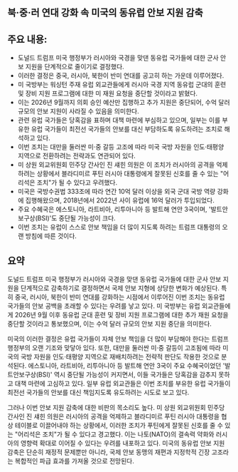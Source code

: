## 북·중·러 연대 강화 속 미국의 동유럽 안보 지원 감축

## 주요 내용:
*   도널드 트럼프 미국 행정부가 러시아와 국경을 맞댄 동유럽 국가들에 대한 군사 안보 지원을 단계적으로 줄이기로 결정했다.
*   이러한 결정은 중국, 러시아, 북한이 반미 연대를 공고히 하는 가운데 이루어졌다.
*   미 국방부는 워싱턴 주재 유럽 외교관들에게 러시아 국경 지역 동유럽 군대의 훈련 및 장비 지원 프로그램에 대한 미 재원 요청을 중단할 것이라고 밝혔다.
*   이는 2026년 9월까지 의회 승인 예산만 집행하고 추가 지원은 중단되어, 수억 달러 규모의 안보 지원이 사라질 수 있음을 의미한다.
*   관련 유럽 국가들은 당혹감을 표하며 대책 마련에 부심하고 있으며, 일부는 이를 부유한 유럽 국가들이 최전선 국가들의 안보를 대신 부담하도록 유도하려는 조치로 해석하고 있다.
*   이번 조치는 대만을 둘러싼 미·중 갈등 고조에 따라 미국 국방 자원을 인도·태평양 지역으로 전환하려는 전략과도 연관되어 있다.
*   미 상원 외교위원회 민주당 간사인 진 섀힌 의원은 이 조치가 러시아의 공격을 억제하려는 상황에서 블라디미르 푸틴 러시아 대통령에게 잘못된 신호를 줄 수 있는 "어리석은 조치"가 될 수 있다고 우려했다.
*   미국은 국방수권법 333조에 따라 연간 10억 달러 이상을 외국 군대 국방 역량 강화에 집행해왔으며, 2018년에서 2022년 사이 유럽에 16억 달러가 투입되었다.
*   주요 수혜국은 에스토니아, 라트비아, 리투아니아 등 발트해 연안 3국이며, '발트안보구상(BSI)'도 중단될 가능성이 크다.
*   이번 조치는 유럽이 스스로 안보 책임을 더 많이 지도록 하려는 트럼프 대통령의 오랜 방침에 따른 것이다.

## 요약
도널드 트럼프 미국 행정부가 러시아와 국경을 맞댄 동유럽 국가들에 대한 군사 안보 지원을 단계적으로 감축하기로 결정하면서 국제 안보 지형에 상당한 변화가 예상된다. 특히 중국, 러시아, 북한이 반미 연대를 강화하는 시점에서 이루어진 이번 조치는 동유럽 국가들의 안보 공백을 초래할 수 있다는 우려를 낳고 있다. 미 국방부는 유럽 외교관들에게 2026년 9월 이후 동유럽 군대 훈련 및 장비 지원 프로그램에 대한 추가 재원 요청을 중단할 것이라고 통보했으며, 이는 수억 달러 규모의 안보 지원 중단을 의미한다.

미국의 이러한 결정은 유럽 국가들이 자체 안보 책임을 더 많이 부담해야 한다는 트럼프 행정부의 오랜 기조와 맞닿아 있다. 또한, 대만을 둘러싼 미·중 갈등이 고조됨에 따라 미국의 국방 자원을 인도·태평양 지역으로 재배치하려는 전략적 판단도 작용한 것으로 분석된다. 에스토니아, 라트비아, 리투아니아 등 발트해 연안 3국이 주요 수혜국이었던 '발트안보구상(BSI)' 역시 중단될 가능성이 커지면서, 이들 국가들은 당혹감을 감추지 못하고 대책 마련에 고심하고 있다. 일부 유럽 외교관들은 이번 조치를 부유한 유럽 국가들이 최전선 국가들의 안보를 대신 책임지도록 유도하려는 시도로 보고 있다.

그러나 이번 안보 지원 감축에 대한 비판의 목소리도 높다. 미 상원 외교위원회 민주당 간사인 진 섀힌 의원은 러시아의 공격을 억제하고 블라디미르 푸틴 러시아 대통령을 협상 테이블로 이끌어내야 하는 상황에서, 이러한 조치가 푸틴에게 잘못된 신호를 줄 수 있는 "어리석은 조치"가 될 수 있다고 경고했다. 이는 나토(NATO)의 결속력 약화와 러시아의 영향력 확대로 이어질 수 있다는 우려를 내포하고 있다. 미국의 동유럽 안보 지원 감축은 단순히 재정적 문제뿐만 아니라, 국제 안보 동맹의 재편과 지정학적 긴장 고조라는 복합적인 파급 효과를 가져올 것으로 전망된다.